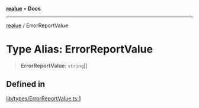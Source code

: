 [**realue**](../README.md) • **Docs**

***

[realue](../README.md) / ErrorReportValue

# Type Alias: ErrorReportValue

> **ErrorReportValue**: `string`[]

## Defined in

[lib/types/ErrorReportValue.ts:1](https://github.com/nevoland/realue/blob/f5d92f5c2955b3005b70a2c994484a9ed93968ca/lib/types/ErrorReportValue.ts#L1)
